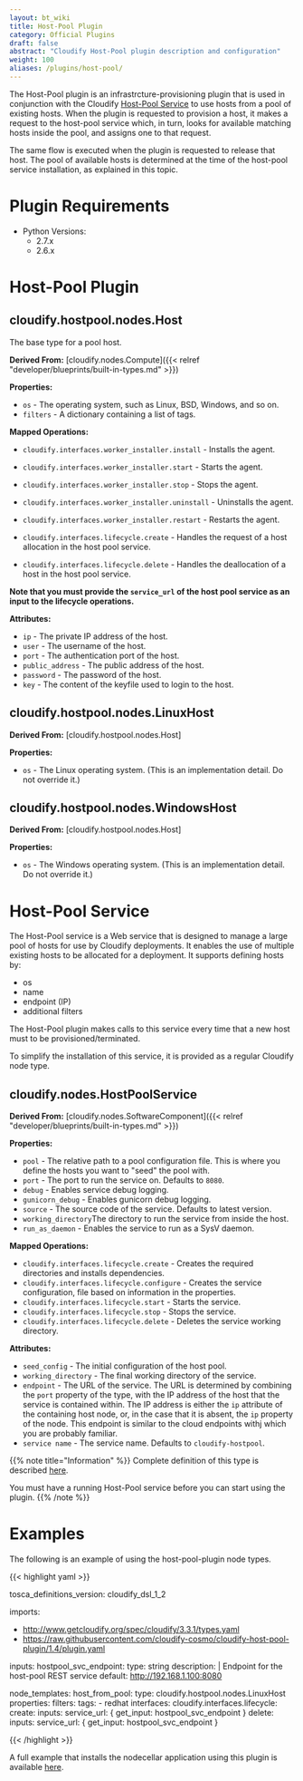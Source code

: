 ```yaml
---
layout: bt_wiki
title: Host-Pool Plugin
category: Official Plugins
draft: false
abstract: "Cloudify Host-Pool plugin description and configuration"
weight: 100
aliases: /plugins/host-pool/
---
```


The Host-Pool plugin is an infrastrcture-provisioning plugin that is used in conjunction with the Cloudify [Host-Pool Service](https://github.com/cloudify-cosmo/cloudify-host-pool-service) to use hosts from a pool of existing hosts.
When the plugin is requested to provision a host, it makes a request to the host-pool service which, in turn, looks for available matching hosts inside the pool, and assigns one to that request.

The same flow is executed when the plugin is requested to release that host.
The pool of available hosts is determined at the time of the host-pool service installation, as explained in this topic.

# Plugin Requirements

* Python Versions:
    * 2.7.x
    * 2.6.x

# Host-Pool Plugin

## cloudify.hostpool.nodes.Host

The base type for a pool host.

**Derived From:** [cloudify.nodes.Compute]({{< relref "developer/blueprints/built-in-types.md" >}})

**Properties:**

  * `os` - The operating system, such as Linux, BSD, Windows, and so on.
  * `filters` - A dictionary containing a list of tags.

**Mapped Operations:**

  * `cloudify.interfaces.worker_installer.install` - Installs the agent.
  * `cloudify.interfaces.worker_installer.start` - Starts the agent.
  * `cloudify.interfaces.worker_installer.stop` - Stops the agent.
  * `cloudify.interfaces.worker_installer.uninstall` - Uninstalls the agent.
  * `cloudify.interfaces.worker_installer.restart` - Restarts the agent.

  * `cloudify.interfaces.lifecycle.create` - Handles the request of a host allocation in the host pool service.
  * `cloudify.interfaces.lifecycle.delete` -  Handles the deallocation of a host in the host pool service.

**Note that you must provide the `service_url` of the host pool service as an input to the lifecycle operations.**

**Attributes:**

  * `ip` - The private IP address of the host.
  * `user` - The username of the host.
  * `port` - The authentication port of the host.
  * `public_address` - The public address of the host.
  * `password` - The password of the host.
  * `key` - The content of the keyfile used to login to the host.


## cloudify.hostpool.nodes.LinuxHost

**Derived From:** [cloudify.hostpool.nodes.Host]

**Properties:**

  * `os` - The Linux operating system. (This is an implementation detail. Do not override it.)


## cloudify.hostpool.nodes.WindowsHost

**Derived From:** [cloudify.hostpool.nodes.Host]

**Properties:**

  * `os` - The Windows operating system. (This is an implementation detail. Do not override it.)


# Host-Pool Service

The Host-Pool service is a Web service that is designed to manage a large pool of hosts for use by Cloudify deployments.
It enables the use of multiple existing hosts to be allocated for a deployment. It supports defining hosts by:

  * os
  * name
  * endpoint (IP)
  * additional filters

The Host-Pool plugin makes calls to this service every time that a new host
must to be provisioned/terminated.

To simplify the installation of this service, it is provided as a regular Cloudify node type.

## cloudify.nodes.HostPoolService

**Derived From:** [cloudify.nodes.SoftwareComponent]({{< relref "developer/blueprints/built-in-types.md" >}})

**Properties:**

  * `pool` - The relative path to a pool configuration file. This is where you define the hosts you want to "seed" the pool with.
  * `port` - The port to run the service on. Defaults to `8080`.
  * `debug` - Enables service debug logging.
  * `gunicorn_debug` - Enables gunicorn debug logging.
  * `source` - The source code of the service. Defaults to latest version.
  * `working_directory`The directory to run the service from inside the host.
  * `run_as_daemon` - Enables the service to run as a SysV daemon.

**Mapped Operations:**

  * `cloudify.interfaces.lifecycle.create` - Creates the required directories and installs dependencies.
  * `cloudify.interfaces.lifecycle.configure` - Creates the service configuration, file based on information in the properties.
  * `cloudify.interfaces.lifecycle.start` - Starts the service.
  * `cloudify.interfaces.lifecycle.stop` - Stops the service.
  * `cloudify.interfaces.lifecycle.delete` - Deletes the service working directory.

**Attributes:**

  * `seed_config` - The initial configuration of the host pool.
  * `working_directory` - The final working directory of the service.
  * `endpoint` - The URL of the service. The URL is determined by combining the `port` property of the type, with the IP address of the host that the service is contained within.
  The IP address is either the `ip` attribute of the containing host node, or, in the case that it is absent, the `ip` property of the node. This endpoint is similar to the cloud endpoints withj which you are probably familiar.
  * `service name` - The service name. Defaults to `cloudify-hostpool`.

{{% note title="Information" %}}
Complete definition of this type is described [here](https://github.com/cloudify-cosmo/cloudify-host-pool-service/blob/master/host-pool-service.yaml).

You must have a running Host-Pool service before you can start using the plugin.
{{% /note %}}


# Examples

The following is an example of using the host-pool-plugin node types.

{{< highlight  yaml  >}}

tosca_definitions_version: cloudify_dsl_1_2

imports:
  - http://www.getcloudify.org/spec/cloudify/3.3.1/types.yaml
  - https://raw.githubusercontent.com/cloudify-cosmo/cloudify-host-pool-plugin/1.4/plugin.yaml

inputs:
  hostpool_svc_endpoint:
    type: string
    description: |
      Endpoint for the host-pool REST service
    default: http://192.168.1.100:8080

node_templates:
  host_from_pool:
    type: cloudify.hostpool.nodes.LinuxHost
    properties:
      filters:
        tags:
        - redhat
    interfaces:
      cloudify.interfaces.lifecycle:
        create:
          inputs:
            service_url: { get_input: hostpool_svc_endpoint }
        delete:
          inputs:
            service_url: { get_input: hostpool_svc_endpoint }

{{< /highlight >}}

A full example that installs the nodecellar application using this plugin is available [here](https://github.com/cloudify-cosmo/cloudify-nodecellar-example/blob/master/host-pool-blueprint.yaml).
